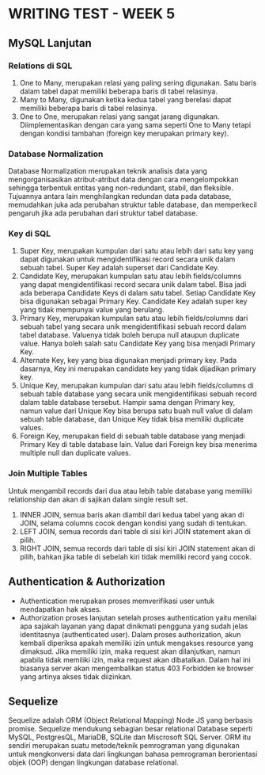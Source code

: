 # WRITING TEST - WEEK 5
## MySQL Lanjutan
### Relations di SQL
1. One to Many, merupakan relasi yang paling sering digunakan. Satu baris dalam tabel dapat memiliki beberapa baris di tabel relasinya.
2. Many to Many, digunakan ketika kedua tabel yang berelasi dapat memiliki beberapa baris di tabel relasinya.
3. One to One, merupakan relasi yang sangat jarang digunakan. Diimplementasikan dengan cara yang sama seperti One to Many tetapi dengan kondisi tambahan (foreign key merupakan primary key).

### Database Normalization
Database Normalization merupakan teknik analisis data yang mengorganisasikan atribut-atribut data dengan cara mengelompokkan sehingga terbentuk entitas yang non-redundant, stabil, dan fleksible. Tujuannya antara lain menghilangkan redundan data pada database, memudahkan juka ada perubahan struktur table database, dan memperkecil pengaruh jika ada perubahan dari struktur tabel database.

### Key di SQL
1. Super Key, merupakan kumpulan dari satu atau lebih dari satu key yang dapat digunakan untuk mengidentifikasi record secara unik dalam sebuah tabel. Super Key adalah superset dari Candidate Key.
2. Candidate Key, merupakan kumpulan satu atau lebih fields/columns yang dapat mengidentifikasi record secara unik dalam tabel. Bisa jadi ada beberapa Candidate Keys di dalam satu tabel. Setiap Candidate Key bisa digunakan sebagai Primary Key. Candidate Key adalah super key yang tidak mempunyai value yang berulang.
3. Primary Key, merupakan kumpulan satu atau lebih fields/columns dari sebuah tabel yang secara unik mengidentifikasi sebuah record dalam tabel database. Valuenya tidak boleh berupa null ataupun duplicate value. Hanya boleh salah satu Candidate Key yang bisa menjadi Primary Key.
4. Alternate Key, key yang bisa digunakan menjadi primary key. Pada dasarnya, Key ini merupakan candidate key yang tidak dijadikan  primary key.
5. Unique Key, merupakan kumpulan dari satu atau lebih fields/columns di sebuah table database yang secara unik mengidentifikasi sebuah record dalam table database tersebut. Hampir sama dengan Primary key, namun value dari Unique Key bisa berupa satu buah null value di dalam sebuah table database, dan Unique Key tidak bisa memiliki duplicate values.
6. Foreign Key, merupakan field di sebuah table database yang menjadi Primary Key di table database lain. Value dari Foreign key bisa menerima multiple null dan duplicate values.

### Join Multiple Tables
Untuk mengambil records dari dua atau lebih table database yang memiliki relationship dan akan di sajikan dalam single result set.
1. INNER JOIN, semua baris akan diambil dari kedua tabel yang akan di JOIN, selama columns cocok dengan kondisi yang sudah di tentukan.
2. LEFT JOIN, semua records dari table di sisi kiri JOIN statement akan di pilih.
3. RIGHT JOIN, semua records dari table di sisi kiri JOIN statement akan di pilih, bahkan jika table di sebelah kiri tidak memiliki record yang cocok.

## Authentication & Authorization
* Authentication merupakan proses memverifikasi user untuk mendapatkan hak akses.
* Authorization proses lanjutan setelah proses authentication yaitu menilai apa sajakah layanan yang dapat dinikmati pengguna yang sudah jelas identitasnya (authenticated user). Dalam proses authorization, akun kembali diperiksa apakah memiliki izin untuk mengakses resource yang dimaksud. Jika memiliki izin, maka request akan dilanjutkan, namun apabila tidak memiliki izin, maka request akan dibatalkan. Dalam hal ini biasanya server akan mengembalikan status 403 Forbidden ke browser yang artinya akses tidak diizinkan.

## Sequelize
Sequelize adalah ORM (Object Relational Mapping) Node JS yang berbasis promise. Sequelize mendukung sebagian besar relational Database seperti MySQL, PostgresQL, MariaDB, SQLite dan Miscrosoft SQL Server. ORM itu sendiri merupakan suatu metode/teknik pemrograman yang digunakan untuk mengkonversi data dari lingkungan bahasa pemrograman berorientasi objek (OOP) dengan lingkungan database relational.  